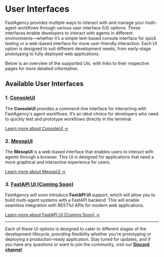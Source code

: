 # User Interfaces

FastAgency provides multiple ways to interact with and manage your multi-agent workflows through various user interface (UI) options. These interfaces enable developers to interact with agents in different environments—whether it’s a simple text-based console interface for quick testing or a web-based interface for more user-friendly interaction. Each UI option is designed to suit different development needs, from early-stage prototyping to fully deployed web applications.

Below is an overview of the supported UIs, with links to their respective pages for more detailed information.

## Available User Interfaces

### 1. **[ConsoleUI](./console/)**
The **ConsoleUI** provides a command-line interface for interacting with FastAgency's agent workflows. It’s an ideal choice for developers who need to quickly test and prototype workflows directly in the terminal.

[Learn more about ConsoleUI →](./console/)

### 2. **[MesopUI](./mesop/)**
The **MesopUI** is a web-based interface that enables users to interact with agents through a browser. This UI is designed for applications that need a more graphical and interactive experience for users.

[Learn more about MesopUI →](./mesop/)

### 3. **[FastAPI UI (Coming Soon)](./fastapi/)**
FastAgency will soon introduce **FastAPI UI** support, which will allow you to build multi-agent systems with a FastAPI backend. This will enable seamless integration with RESTful APIs for modern web applications.

[Learn more about FastAPI UI (Coming Soon) →](./fastapi/)

---

Each of these UI options is designed to cater to different stages of the development lifecycle, providing flexibility whether you're prototyping or deploying a production-ready application. Stay tuned for updates, and if you have any questions or want to join the community, visit our [**Discord channel**](https://discord.gg/kJjSGWrknU).
